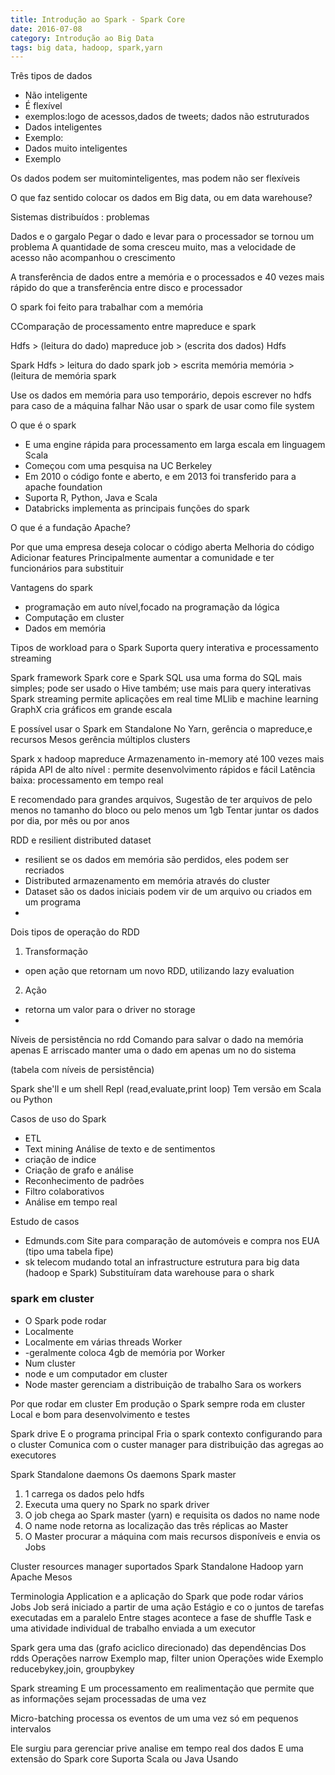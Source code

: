 ```yaml
---
title: Introdução ao Spark - Spark Core
date: 2016-07-08
category: Introdução ao Big Data
tags: big data, hadoop, spark,yarn 
---
```


Três tipos de dados
- Não inteligente 
- É flexível
- exemplos:logo de acessos,dados de tweets; dados não estruturados
- Dados inteligentes
- Exemplo: 
- Dados muito inteligentes
-   Exemplo 


Os dados podem ser muitominteligentes, mas podem não ser flexíveis


O que faz sentido colocar os dados em Big data, ou em data warehouse?


Sistemas distribuídos : problemas 

Dados e o gargalo
Pegar o dado e levar para o processador se tornou um problema 
A quantidade de soma cresceu muito, mas a velocidade de acesso não acompanhou o crescimento 

A transferência de dados entre a memória e o processados e 40 vezes mais rápido do que a transferência entre disco e processador

O spark foi feito para trabalhar com a memória

CComparação de processamento entre mapreduce e spark 

Hdfs > (leitura do dado) mapreduce job > (escrita dos dados) Hdfs


Spark
Hdfs > leitura do dado spark job > escrita memória memória > (leitura de memória spark 

Use os dados em memória para uso temporário, depois escrever no hdfs para caso de a máquina falhar
Não usar o spark de usar como file system 

O que é o spark
- E uma engine rápida para processamento em larga escala em linguagem Scala 
- Começou com uma pesquisa na UC Berkeley 
- Em 2010 o código fonte e aberto, e em 2013 foi transferido para a apache foundation 
- Suporta R, Python, Java e Scala
- Databricks implementa as principais funções do spark



O que é a fundação Apache?

Por que uma empresa deseja colocar o código aberta
Melhoria do código
Adicionar features 
Principalmente aumentar a comunidade e ter funcionários para substituir

Vantagens do spark 
- programação em auto nível,focado na programação da lógica
- Computação em cluster
- Dados em memória 

Tipos de workload para o Spark
Suporta query interativa e processamento streaming 

Spark framework 
Spark core e 
Spark SQL usa uma forma do SQL mais simples; pode ser usado o Hive também; use mais para query interativas 
Spark streaming permite aplicações em real time
MLlib e machine learning
GraphX cria gráficos em grande escala 

E possível usar o Spark em 
Standalone 
No Yarn, gerência o mapreduce,e recursos 
Mesos gerência múltiplos clusters

Spark x hadoop mapreduce
Armazenamento in-memory até 100 vezes mais rápida
API de alto nível : permite desenvolvimento rápidos e fácil
Latência baixa: processamento em tempo real

E recomendado para grandes arquivos, 
Sugestão de ter arquivos de pelo menos no tamanho do bloco ou pelo menos um 1gb
Tentar juntar os dados por dia, por mês ou por anos

RDD e resilient distributed dataset 
- resilient se os dados em memória são perdidos, eles podem ser recriados 
- Distributed armazenamento em memória através do cluster
- Dataset são os dados iniciais podem vir de um arquivo ou criados em um programa
- 

Dois tipos de operação do RDD 
1. Transformação
- open ação que retornam um novo RDD, utilizando lazy evaluation 
2. Ação
- retorna um valor para o driver no storage 
- 


Níveis de persistência no rdd
Comando para salvar o dado na memória apenas
E arriscado manter uma o dado em apenas um no do sistema 

(tabela com níveis de persistência)

Spark she'll e um shell Repl (read,evaluate,print loop)
Tem versão em Scala ou Python 


Casos de uso do Spark
- ETL 
- Text mining Análise de texto e de sentimentos 
- criação de indice
- Criação de grafo e análise
- Reconhecimento de padrões 
- Filtro colaborativos
- Análise em tempo real


Estudo de casos
- Edmunds.com
Site para comparação de automóveis e compra nos EUA (tipo uma tabela fipe)
- sk telecom 
mudando total an infrastructure estrutura para big data (hadoop e Spark)
Substituíram  data warehouse para o shark

### spark em cluster
- O Spark pode rodar
- Localmente 
- Localmente em várias threads Worker
- -geralmente coloca 4gb de memória por Worker
- Num cluster 
- node  e um computador em cluster 
- Node master gerenciam a distribuição de trabalho Sara os workers

Por que rodar em cluster 
Em produção o Spark sempre roda em cluster 
Local e bom para desenvolvimento e testes

Spark drive
E o programa principal 
Fria o spark contexto configurando para o cluster 
Comunica com o custer manager para distribuição das agregas ao executores

Spark Standalone daemons 
Os daemons
Spark master
1. 1 carrega os dados pelo hdfs 
2. Executa uma query no Spark no spark driver 
3. O job chega ao Spark master (yarn) e requisita os dados no name node
4. O name node retorna as localização das três réplicas ao Master
5. O Master procurar a máquina com mais recursos disponíveis e envia os Jobs 

Cluster resources manager suportados 
Spark Standalone 
Hadoop yarn 
Apache Mesos 

Terminologia 
Application e a aplicação do Spark que pode rodar vários Jobs
Job será iniciado a partir de uma ação 
Estágio e co o juntos de tarefas executadas em a paralelo 
Entre stages acontece a fase de shuffle 
Task e uma atividade individual de trabalho enviada a um executor 

Spark gera uma das (grafo aciclico direcionado) das dependências
Dos rdds 
Operações narrow
Exemplo map, filter union 
Operações wide
Exemplo reducebykey,join, groupbykey 

Spark streaming 
E um processamento em realimentação que permite que as informações sejam processadas de uma vez

Micro-batching processa os eventos de um uma vez só em pequenos intervalos 

Ele surgiu para gerenciar prive analise em tempo real dos dados
E uma extensão do Spark core
Suporta Scala ou Java
Usando 









